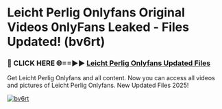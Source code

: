 # Leicht Perlig Onlyfans Original Videos 0nlyFans Leaked - Files Updated! (bv6rt)

<h3>🔴 CLICK HERE 🌐==►► <a href="https://tinyurl.com/2jnfzry5" rel="nofollow">Leicht Perlig Onlyfans Updated Files</a></h3>

Get Leicht Perlig Onlyfans and all content. Now you can access all videos and pictures of Leicht Perlig Onlyfans. New Updated Files 2025!

[![bv6rt](https://i.imgur.com/GyGTBgg.gif)](https://tinyurl.com/2jnfzry5)
